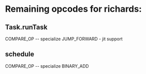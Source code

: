 # Remaining opcodes for richards:

## Task.runTask

COMPARE_OP -- specialize
JUMP_FORWARD - jit support

## schedule

COMPARE_OP -- specialize
BINARY_ADD
